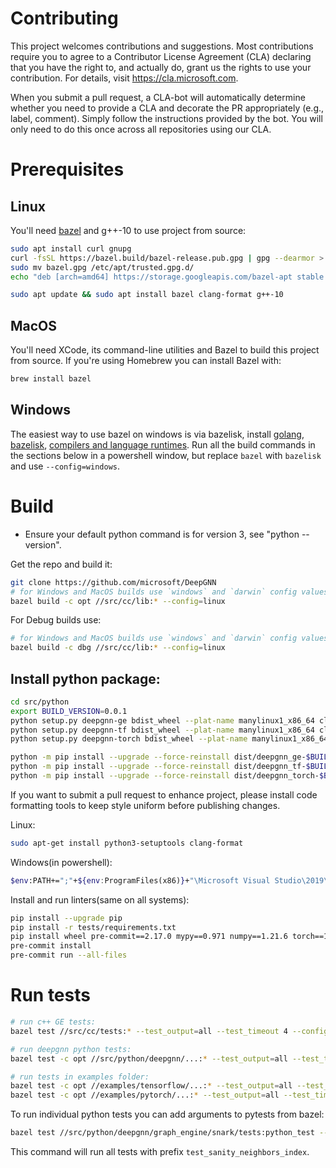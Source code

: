 # Contributing


This project welcomes contributions and suggestions. Most contributions require you to
agree to a Contributor License Agreement (CLA) declaring that you have the right to,
and actually do, grant us the rights to use your contribution. For details, visit
https://cla.microsoft.com.

When you submit a pull request, a CLA-bot will automatically determine whether you need
to provide a CLA and decorate the PR appropriately (e.g., label, comment). Simply follow the
instructions provided by the bot. You will only need to do this once across all repositories using our CLA.


# Prerequisites

## Linux

You'll need [bazel](https://docs.bazel.build/versions/master/install-ubuntu.html) and g++-10 to use project from source:

```bash
sudo apt install curl gnupg
curl -fsSL https://bazel.build/bazel-release.pub.gpg | gpg --dearmor > bazel.gpg
sudo mv bazel.gpg /etc/apt/trusted.gpg.d/
echo "deb [arch=amd64] https://storage.googleapis.com/bazel-apt stable jdk1.8" | sudo tee /etc/apt/sources.list.d/bazel.list

sudo apt update && sudo apt install bazel clang-format g++-10
```

## MacOS

You'll need XCode, its command-line utilities and Bazel to build this project from source.
If you're using Homebrew you can install Bazel with:
```bash
brew install bazel
```

## Windows

The easiest way to use bazel on windows is via bazelisk, install [golang](https://golang.org/dl/), [bazelisk](https://github.com/bazelbuild/bazelisk), [compilers and language runtimes](https://docs.bazel.build/versions/4.1.0/install-windows.html#installing-compilers-and-language-runtimes).
Run all the build commands in the sections below in a powershell window, but replace `bazel` with `bazelisk` and use `--config=windows`.

# Build

* Ensure your default python command is for version 3, see "python --version".

Get the repo and build it:

```bash
git clone https://github.com/microsoft/DeepGNN
# for Windows and MacOS builds use `windows` and `darwin` config values.
bazel build -c opt //src/cc/lib:* --config=linux
```

For Debug builds use:

```bash
# for Windows and MacOS builds use `windows` and `darwin` config values.
bazel build -c dbg //src/cc/lib:* --config=linux
```

## Install python package:

```bash
cd src/python
export BUILD_VERSION=0.0.1
python setup.py deepgnn-ge bdist_wheel --plat-name manylinux1_x86_64 clean --all
python setup.py deepgnn-tf bdist_wheel --plat-name manylinux1_x86_64 clean --all
python setup.py deepgnn-torch bdist_wheel --plat-name manylinux1_x86_64 clean --all

python -m pip install --upgrade --force-reinstall dist/deepgnn_ge-$BUILD_VERSION-py3-none-manylinux1_x86_64.whl
python -m pip install --upgrade --force-reinstall dist/deepgnn_tf-$BUILD_VERSION-py3-none-manylinux1_x86_64.whl
python -m pip install --upgrade --force-reinstall dist/deepgnn_torch-$BUILD_VERSION-py3-none-manylinux1_x86_64.whl
```


If you want to submit a pull request to enhance project, please install code formatting tools to keep style uniform before publishing changes.

Linux:
```bash
sudo apt-get install python3-setuptools clang-format
```

Windows(in powershell):
```sh
$env:PATH+=";"+${env:ProgramFiles(x86)}+"\Microsoft Visual Studio\2019\Enterprise\VC\Tools\Llvm\bin"
```

Install and run linters(same on all systems):
```sh
pip install --upgrade pip
pip install -r tests/requirements.txt
pip install wheel pre-commit==2.17.0 mypy==0.971 numpy==1.21.6 torch==1.11.0 tensorflow==2.7.2
pre-commit install
pre-commit run --all-files
```


# Run tests

```bash
# run c++ GE tests:
bazel test //src/cc/tests:* --test_output=all --test_timeout 4 --config=linux

# run deepgnn python tests:
bazel test -c opt //src/python/deepgnn/...:* --test_output=all --test_timeout 6000 --config=linux

# run tests in examples folder:
bazel test -c opt //examples/tensorflow/...:* --test_output=all --test_timeout 6000 --config=linux
bazel test -c opt //examples/pytorch/...:* --test_output=all --test_timeout 6000 --config=linux

```

To run individual python tests you can add arguments to pytests from bazel:

```bash
bazel test //src/python/deepgnn/graph_engine/snark/tests:python_test --test_output=all --test_timeout 4 --config=linux --test_arg=-k --test_arg='test_sanity_neighbors_index'
```

This command will run all tests with prefix `test_sanity_neighbors_index`.
